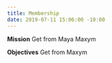 ```yaml
---
title: Membership
date: 2019-07-11 15:06:00 -10:00
---
```


**Mission** Get from Maya Maxym

**Objectives** Get from Maxym